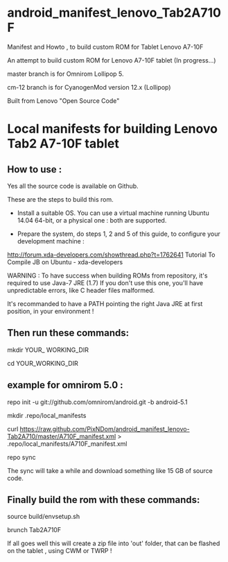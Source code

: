 # android_manifest_lenovo_Tab2A710F
Manifest and Howto , to build custom ROM for Tablet Lenovo A7-10F

An attempt to build custom ROM for Lenovo A7-10F tablet (In progress...)

master branch is for Omnirom Lollipop 5.

cm-12 branch is for CyanogenMod version 12.x (Lollipop)

Built from Lenovo "Open Source Code"



Local manifests for building Lenovo Tab2 A7-10F tablet
======================================================

How to use :
------------

Yes all the source code is available on Github.

These are the steps to build this rom.

- Install a suitable OS. You can use a virtual machine running Ubuntu 14.04 64-bit, or a physical one : both are supported.

- Prepare the system, do steps 1, 2 and 5 of this guide, to configure your development machine :

http://forum.xda-developers.com/showthread.php?t=1762641
Tutorial To Compile JB on Ubuntu - xda-developers

WARNING : To have success when building ROMs from repository, it's required to use Java-7 JRE (1.7)
If you don't use this one, you'll have unpredictable errors, like C header files malformed.

It's recommanded to have a PATH pointing the right Java JRE at first position, in your environment !



Then run these commands:
------------------------

mkdir YOUR_ WORKING_DIR

cd YOUR_WORKING_DIR

example for omnirom 5.0 :
-------------------------

repo init -u git://github.com/omnirom/android.git -b android-5.1

mkdir .repo/local_manifests

curl https://raw.github.com/PixNDom/android_manifest_lenovo-Tab2A710/master/A710F_manifest.xml > .repo/local_manifests/A710F_manifest.xml

repo sync


The sync will take a while and download something like 15 GB of source code.

Finally build the rom with these commands:
------------------------------------------

 source build/envsetup.sh

 brunch Tab2A710F



If all goes well this will create a zip file into 'out' folder, that can be flashed on the tablet , using CWM or TWRP !

